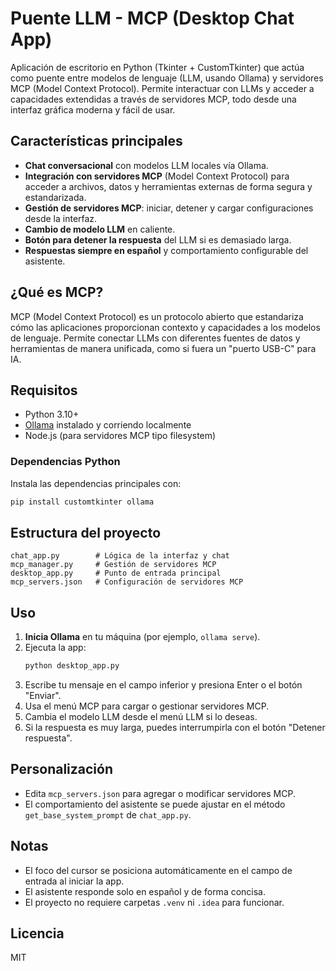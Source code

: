 # Puente LLM - MCP (Desktop Chat App)

Aplicación de escritorio en Python (Tkinter + CustomTkinter) que actúa como puente entre modelos de lenguaje (LLM, usando Ollama) y servidores MCP (Model Context Protocol). Permite interactuar con LLMs y acceder a capacidades extendidas a través de servidores MCP, todo desde una interfaz gráfica moderna y fácil de usar.

## Características principales
- **Chat conversacional** con modelos LLM locales vía Ollama.
- **Integración con servidores MCP** (Model Context Protocol) para acceder a archivos, datos y herramientas externas de forma segura y estandarizada.
- **Gestión de servidores MCP**: iniciar, detener y cargar configuraciones desde la interfaz.
- **Cambio de modelo LLM** en caliente.
- **Botón para detener la respuesta** del LLM si es demasiado larga.
- **Respuestas siempre en español** y comportamiento configurable del asistente.

## ¿Qué es MCP?
MCP (Model Context Protocol) es un protocolo abierto que estandariza cómo las aplicaciones proporcionan contexto y capacidades a los modelos de lenguaje. Permite conectar LLMs con diferentes fuentes de datos y herramientas de manera unificada, como si fuera un "puerto USB-C" para IA. 

## Requisitos
- Python 3.10+
- [Ollama](https://ollama.com/) instalado y corriendo localmente
- Node.js (para servidores MCP tipo filesystem)

### Dependencias Python
Instala las dependencias principales con:
```bash
pip install customtkinter ollama
```

## Estructura del proyecto
```
chat_app.py        # Lógica de la interfaz y chat
mcp_manager.py     # Gestión de servidores MCP
desktop_app.py     # Punto de entrada principal
mcp_servers.json   # Configuración de servidores MCP
```

## Uso
1. **Inicia Ollama** en tu máquina (por ejemplo, `ollama serve`).
2. Ejecuta la app:
   ```bash
   python desktop_app.py
   ```
3. Escribe tu mensaje en el campo inferior y presiona Enter o el botón "Enviar".
4. Usa el menú MCP para cargar o gestionar servidores MCP.
5. Cambia el modelo LLM desde el menú LLM si lo deseas.
6. Si la respuesta es muy larga, puedes interrumpirla con el botón "Detener respuesta".

## Personalización
- Edita `mcp_servers.json` para agregar o modificar servidores MCP.
- El comportamiento del asistente se puede ajustar en el método `get_base_system_prompt` de `chat_app.py`.

## Notas
- El foco del cursor se posiciona automáticamente en el campo de entrada al iniciar la app.
- El asistente responde solo en español y de forma concisa.
- El proyecto no requiere carpetas `.venv` ni `.idea` para funcionar.

## Licencia
MIT
